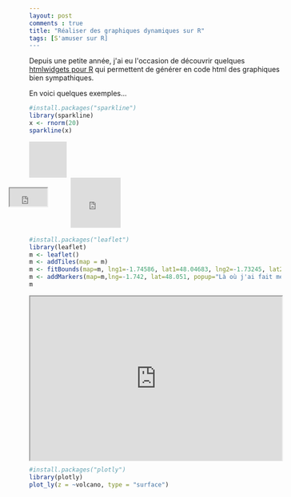 ```yaml
---
layout: post
comments : true
title: "Réaliser des graphiques dynamiques sur R"
tags: [S'amuser sur R]
---
```


Depuis une petite année, j'ai eu l'occasion de découvrir quelques [htmlwidgets pour R](http://gallery.htmlwidgets.org/) qui permettent de générer en code html des graphiques bien sympathiques. 


En voici quelques exemples...


<!--break-->


```r
#install.packages("sparkline")
library(sparkline)
x <- rnorm(20)
sparkline(x)
```
<div style="position:relative;width:75px;height:36px;overflow:hidden;"><iframe scrolling="no" style="position:absolute;width:1000px;height:1000px;left:-41px;top:-41px;" src="https://antuki.github.io/figure/graphiquesdyn_html1.html"></iframe></div>

<div style="position:relative;width:75px;height:36px;overflow:hidden;"><iframe scrolling="no" style="position:absolute;width:1000px;height:1000px;left:-41px;top:-41px;" src="https://antuki.github.io/figure/graphiquesdyn_html1.html"></iframe></div>

<iframe scrolling="no" style="position:relative;width:75px;height:36;left:-41px;top:-41px;" src="https://antuki.github.io/figure/graphiquesdyn_html1.html"></iframe>

<iframe width="100" height="100" src="https://antuki.github.io/figure/graphiquesdyn_html1.html" frameborder="0" scrolling="no" marginheight="0" marginwidth="0"></iframe>


```r
#install.packages("leaflet")
library(leaflet)
m <- leaflet()
m <- addTiles(map = m)
m <- fitBounds(map=m, lng1=-1.74586, lat1=48.04683, lng2=-1.73245, lat2=48.05210)
m <- addMarkers(map=m,lng=-1.742, lat=48.051, popup="Là où j'ai fait mes études !")
m
```
<div style="position:relative; max-width: 100%; width:800px; height:0px; padding-bottom:65%;">
    <iframe style="position:absolute; left:0; top:0; width:100%; height:100%;max-width: 100%"
        src="https://antuki.github.io/figure/graphiquesdyn_html2.html">
    </iframe>
</div>

```r
#install.packages("plotly")
library(plotly)
plot_ly(z = ~volcano, type = "surface")
```
